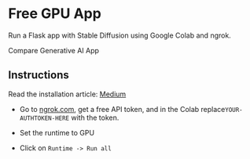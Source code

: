 # Free GPU App

Run a Flask app with Stable Diffusion using Google Colab and ngrok.

Compare Generative AI App

## Instructions

Read the installation article: [Medium](https://medium.com/@dan.avila7/set-up-an-llm-project-using-a-free-gpu-in-google-colab-e55453bfc760)

- Go to [ngrok.com](ngrok.com), get a free API token, and in the Colab replace`YOUR-AUTHTOKEN-HERE` with the token.

- Set the runtime to GPU

- Click on `Runtime -> Run all`

